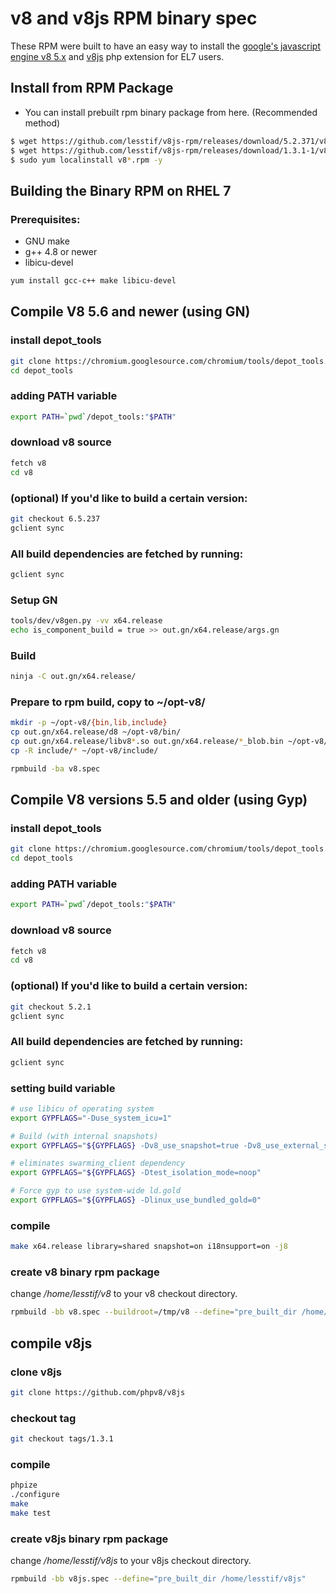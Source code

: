 # v8 and v8js RPM binary spec

These RPM were built to have an easy way to install the [google's javascript engine v8 5.x](https://developers.google.com/v8/) and [v8js](https://github.com/phpv8/v8js) php extension for EL7 users.

## Install from RPM Package

- You can install prebuilt rpm binary package from here. (Recommended method)


```bash
$ wget https://github.com/lesstif/v8js-rpm/releases/download/5.2.371/v8-5.2.371-1.x86_64.rpm
$ wget https://github.com/lesstif/v8js-rpm/releases/download/1.3.1-1/v8js-1.3.1-2.x86_64.rpm
$ sudo yum localinstall v8*.rpm -y 
```

## Building the Binary RPM on RHEL 7


### Prerequisites:

- GNU make 
- g++ 4.8 or newer
- libicu-devel


```bash
yum install gcc-c++ make libicu-devel
```

## Compile V8 5.6 and newer (using GN)

### install depot_tools

  ```bash
  git clone https://chromium.googlesource.com/chromium/tools/depot_tools.git
  cd depot_tools
  ```

### adding PATH variable

  ```bash
  export PATH=`pwd`/depot_tools:"$PATH"
  ```

### download v8 source
  ```bash
  fetch v8
  cd v8
  ```

### (optional) If you'd like to build a certain version:
  ```bash
  git checkout 6.5.237
  gclient sync
  ```

### All build dependencies are fetched by running:
  ```bash
  gclient sync
  ```

### Setup GN
  ```bash
  tools/dev/v8gen.py -vv x64.release
  echo is_component_build = true >> out.gn/x64.release/args.gn
  ```

### Build
  ```bash
  ninja -C out.gn/x64.release/
  ```

### Prepare to rpm build, copy to ~/opt-v8/
  ```bash
  mkdir -p ~/opt-v8/{bin,lib,include}
  cp out.gn/x64.release/d8 ~/opt-v8/bin/
  cp out.gn/x64.release/libv8*.so out.gn/x64.release/*_blob.bin ~/opt-v8/lib/
  cp -R include/* ~/opt-v8/include/
  ```

  ```bash
  rpmbuild -ba v8.spec
  ```

## Compile V8 versions 5.5 and older (using Gyp)

### install depot_tools

  ```bash
  git clone https://chromium.googlesource.com/chromium/tools/depot_tools.git
  cd depot_tools
  ```

### adding PATH variable

  ```bash
  export PATH=`pwd`/depot_tools:"$PATH"
  ```

### download v8 source

  ```bash
  fetch v8
  cd v8
  ```

### (optional) If you'd like to build a certain version:
  ```bash
  git checkout 5.2.1
  gclient sync
  ```

### All build dependencies are fetched by running:

  ```bash
  gclient sync
  ```

### setting build variable

  ```bash
  # use libicu of operating system
  export GYPFLAGS="-Duse_system_icu=1"

  # Build (with internal snapshots)
  export GYPFLAGS="${GYPFLAGS} -Dv8_use_snapshot=true -Dv8_use_external_startup_data=0 "

  # eliminates swarming_client dependency
  export GYPFLAGS="${GYPFLAGS} -Dtest_isolation_mode=noop"

  # Force gyp to use system-wide ld.gold
  export GYPFLAGS="${GYPFLAGS} -Dlinux_use_bundled_gold=0"
  ```

### compile

  ```bash
  make x64.release library=shared snapshot=on i18nsupport=on -j8
  ```

### create v8 binary rpm package

change */home/lesstif/v8* to your v8 checkout directory.

```bash
rpmbuild -bb v8.spec --buildroot=/tmp/v8 --define="pre_built_dir /home/lesstif/v8"
```

## compile v8js


### clone v8js

  ```bash
  git clone https://github.com/phpv8/v8js
  ```

### checkout tag

  ```bash
  git checkout tags/1.3.1
  ```

### compile

  ```bash
  phpize
  ./configure
  make
  make test
  ```

### create v8js binary rpm package

change */home/lesstif/v8js* to your v8js checkout directory.

```bash
rpmbuild -bb v8js.spec --define="pre_built_dir /home/lesstif/v8js"
```
